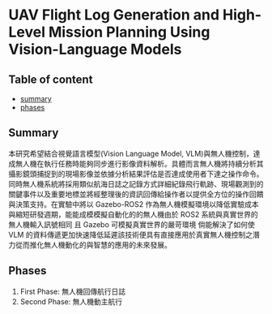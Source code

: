 # UAV Flight Log Generation and High-Level Mission Planning Using Vision-Language Models

## Table of content

- [summary](#summary)
- [phases](#phases)

## Summary

本研究希望結合視覺語言模型(Vision Language Model, VLM)與無人機控制，達成無人機在執行任務時能夠同步進行影像資料解析。具體而言無人機將持續分析其攝影鏡頭捕捉到的現場影像並依據分析結果評估是否達成使用者下達之操作命令。同時無人機系統將採用類似航海日誌之記錄方式詳細紀錄飛行軌跡、現場觀測到的關鍵事件以及重要地標並將經整理後的資訊回傳給操作者以提供全方位的操作回饋與決策支持。在實驗中將以 Gazebo-ROS2 作為無人機模擬環境以降低實驗成本與縮短研發週期，能能成模模擬自動化的的無人機由於 ROS2 系統與真實世界的無人機輸入訊號相同 且 Gazebo 可模擬真實世界的嚴苛環境 倘能解決了如何使 VLM 的資料傳遞更加快速降低延遲該技術便具有直接應用於真實無人機控制之潛力從而推化無人機動化的與智慧的應用的未來發展。

## Phases

1. First Phase: 無人機回傳航行日誌
2. Second Phase: 無人機動主航行